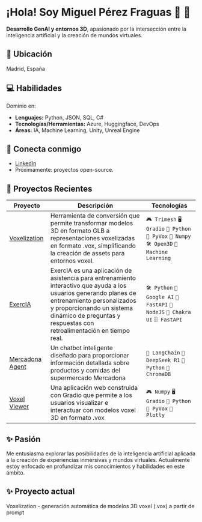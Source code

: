 # ¡Hola! Soy Miguel Pérez Fraguas 👋 🐥

**Desarrollo GenAI y entornos 3D**, apasionado por la intersección entre la inteligencia artificial y la creación de mundos virtuales.

## 📍 Ubicación
Madrid, España

## 💻 Habilidades
Dominio en:
*   **Lenguajes:** Python, JSON, SQL, C#
*   **Tecnologías/Herramientas:** Azure, Huggingface, DevOps
*   **Áreas:** IA, Machine Learning, Unity, Unreal Engine

## 🔗 Conecta conmigo
*   [LinkedIn](https://www.linkedin.com/in/miguelpef)
*  Próximamente: proyectos open-source.

## 🚀 Proyectos Recientes

| Proyecto | Descripción | Tecnologías |
|----------|-------------|-------------|
| [Voxelization](https://huggingface.co/spaces/Miguelpef/voxelization) | Herramienta de conversión que permite transformar modelos 3D en formato GLB a representaciones voxelizadas en formato .vox, simplificando la creación de assets para entornos voxel. | `🎮 Trimesh` `🖥️ Gradio` `🐍 Python` `🎨 PyVox` `🤖 Numpy` `🛠️ Open3D` `🎯 Machine Learning`|
| [ExercIA](https://github.com/MiguelPeFr/ExercIA-app) | ExercIA es una aplicación de asistencia para entrenamiento interactivo que ayuda a los usuarios generando planes de entrenamiento personalizados y proporcionando un sistema dinámico de preguntas y respuestas con retroalimentación en tiempo real. | `🛠️ Python` `🤖 Google AI` `🎯 FastAPI` `🎨 NodeJS` `📱 Chakra UI` `🗄️ FastAPI` |
| [Mercadona Agent](https://github.com/MiguelPeFr/MiguelPeFr) | Un chatbot inteligente diseñado para proporcionar información detallada sobre productos y comidas del supermercado Mercadona | `🤖 LangChain` `🧠 DeepSeek R1` `🐍 Python` `💾 ChromaDB` |
| [Voxel Viewer](https://github.com/MiguelPeFr/voxel-viewer-gradio) | Una aplicación web construida con Gradio que permite a los usuarios visualizar e interactuar con modelos voxel 3D en formato .vox | `🎮 Numpy` `🖥️ Gradio` `🐍 Python` `🎨 PyVox` `🤖 Plotly` |

## ✨ Pasión
Me entusiasma explorar las posibilidades de la inteligencia artificial aplicada a la creación de experiencias inmersivas y mundos virtuales. Actualmente estoy enfocado en profundizar mis conocimientos y habilidades en este ámbito.

## ✨ Proyecto actual
Voxelization - generación automática de modelos 3D voxel (.vox) a partir de prompt




